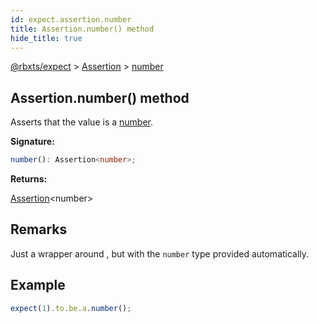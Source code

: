 ```yaml
---
id: expect.assertion.number
title: Assertion.number() method
hide_title: true
---
```


[@rbxts/expect](./expect.md) &gt; [Assertion](./expect.assertion.md) &gt; [number](./expect.assertion.number.md)

## Assertion.number() method

Asserts that the value is a [number](https://create.roblox.com/docs/luau/numbers)<!-- -->.

**Signature:**

```typescript
number(): Assertion<number>;
```
**Returns:**

[Assertion](./expect.assertion.md)<!-- -->&lt;number&gt;

## Remarks

Just a wrapper around , but with the `number` type provided automatically.

## Example


```ts
expect(1).to.be.a.number();
```
